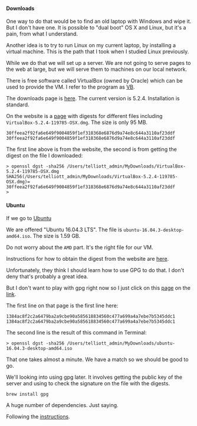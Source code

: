 #### Downloads

One way to do that would be to find an old laptop with Windows and wipe it.  But I don't have one.  It is possible to "dual boot" OS X and Linux, but it's a pain, from what I understand.  

Another idea is to try to run Linux on my current laptop, by installing a virtual machine.  This is the path that I took when I studied Linux previously.

While we do that we will set up a server.  We are not going to serve pages to the web at large, but we will serve them to machines on our local network.

There is free software called VirtualBox (owned by Oracle) which can be used to provide the VM.  I refer to the program as [VB](https://www.virtualbox.org).

The downloads page is [here](https://www.virtualbox.org/wiki/Downloads).  The current version is 5.2.4. Installation is standard.

On the website is a [page](https://www.virtualbox.org/download/hashes/5.2.4/SHA256SUMS) with digests for different files including ``VirtualBox-5.2.4-119785-OSX.dmg``.  The size is only 95 MB.

```
30ffeea2f92fa6e649f9004859f1ef318368e6876d9a74e8c644a3110af23ddf
30ffeea2f92fa6e649f9004859f1ef318368e6876d9a74e8c644a3110af23ddf
```

The first line above is from the website, the second is from getting the digest on the file I downloaded:

```
> openssl dgst -sha256 /Users/telliott_admin/MyDownloads/VirtualBox-5.2.4-119785-OSX.dmg 
SHA256(/Users/telliott_admin/MyDownloads/VirtualBox-5.2.4-119785-OSX.dmg)= 30ffeea2f92fa6e649f9004859f1ef318368e6876d9a74e8c644a3110af23ddf
>
```

#### Ubuntu

If we go to [Ubuntu](https://www.ubuntu.com/desktop) 

We are offered "Ubuntu 16.04.3 LTS".  The file is ``ubuntu-16.04.3-desktop-amd64.iso``.  The size is 1.59 GB.

Do not worry about the ``AMD`` part.  It's the right file for our VM.

Instructions for how to obtain the digest from the website are [here](https://tutorials.ubuntu.com/tutorial/tutorial-how-to-verify-ubuntu?_ga=2.234723934.1538887254.1516041974-1417812063.1516041974#0).

Unfortunately, they think I should learn how to use GPG to do that.  I don't deny that's probably a great idea.

But I don't want to play with gpg right now so I just click on this [page](http://releases.ubuntu.com/16.04/?_ga=2.234681310.1538887254.1516041974-1417812063.1516041974) on the [link](http://releases.ubuntu.com/16.04/SHA256SUMS).

The first line on that page is the first line here:

```
1384ac8f2c2a6479ba2a9cbe90a585618834560c477a699a4a7ebe7b5345ddc1
1384ac8f2c2a6479ba2a9cbe90a585618834560c477a699a4a7ebe7b5345ddc1
```

The second line is the result of this command in Terminal:
```
> openssl dgst -sha256 /Users/telliott_admin/MyDownloads/ubuntu-16.04.3-desktop-amd64.iso
```

That one takes almost a minute.  We have a match so we should be good to go.

We'll looking into using gpg later.  It involves getting the public key of the server and using to check the signature on the file with the digests.

```
brew install gpg
```

A huge number of dependencies.  Just saying.

Following the [instructions](https://tutorials.ubuntu.com/tutorial/tutorial-how-to-verify-ubuntu?_ga=2.234723934.1538887254.1516041974-1417812063.1516041974#0).



